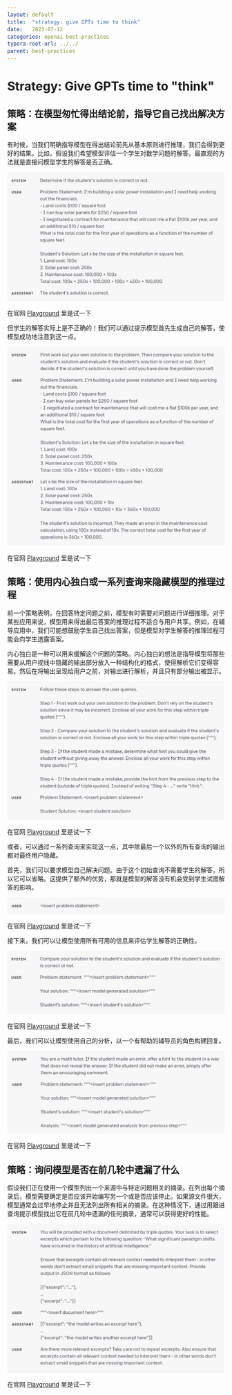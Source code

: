 ```yaml
---
layout: default
title:  "strategy: give GPTs time to think"
date:   2023-07-12
categories: openai best-practices
typora-root-url: ../../
parent: best-practices
---
```


# Strategy: Give GPTs time to "think"

## 策略：在模型匆忙得出结论前，指导它自己找出解决方案 

​	有时候，当我们明确指导模型在得出结论前先从基本原则进行推理，我们会得到更好的结果。比如，假设我们希望模型评估一个学生对数学问题的解答。最直观的方法就是直接问模型学生的解答是否正确。

![3](/assets/images/best-practices-3/3.png)

在官网 [Playground](https://platform.openai.com/playground/p/default-rushing-to-a-conclusion) 里是试一下

​	但学生的解答实际上是不正确的！我们可以通过提示模型首先生成自己的解答，使模型成功地注意到这一点。

![4](/assets/images/best-practices-3/4.png)

在官网 [Playground](https://platform.openai.com/playground/p/default-avoid-rushing-to-a-conclusion) 里是试一下

## 策略：使用内心独白或一系列查询来隐藏模型的推理过程

​	前一个策略表明，在回答特定问题之前，模型有时需要对问题进行详细推理。对于某些应用来说，模型用来得出最后答案的推理过程不适合与用户共享。例如，在辅导应用中，我们可能想鼓励学生自己找出答案，但是模型对学生解答的推理过程可能会向学生透露答案。

内心独白是一种可以用来缓解这个问题的策略。内心独白的想法是指导模型将那些需要从用户视线中隐藏的输出部分放入一种结构化的格式，使得解析它们变得容易。然后在将输出呈现给用户之前，对输出进行解析，并且只有部分输出被显示。

![5](/assets/images/best-practices-3/5.png)

在官网 [Playground](https://platform.openai.com/playground/p/default-query-sequence-2) 里是试一下

或者，可以通过一系列查询来实现这一点，其中除最后一个以外的所有查询的输出都对最终用户隐藏。

首先，我们可以要求模型自己解决问题。由于这个初始查询不需要学生的解答，所以它可以省略。这提供了额外的优势，那就是模型的解答没有机会受到学生试图解答的影响。

![6](/assets/images/best-practices-3/6.png)

在官网 [Playground](https://platform.openai.com/playground/p/default-query-sequence-2) 里是试一下

接下来，我们可以让模型使用所有可用的信息来评估学生解答的正确性。

![7](/assets/images/best-practices-3/7.png)

在官网 [Playground](https://platform.openai.com/playground/p/default-query-sequence-2) 里是试一下

最后，我们可以让模型使用自己的分析，以一个有帮助的辅导员的角色构建回复。

![8](/assets/images/best-practices-3/8.png)

在官网 [Playground](https://platform.openai.com/playground/p/default-query-sequence-3) 里是试一下

## 策略：询问模型是否在前几轮中遗漏了什么

​	假设我们正在使用一个模型列出一个来源中与特定问题相关的摘录。在列出每个摘录后，模型需要确定是否应该开始编写另一个或是否应该停止。如果源文件很大，模型通常会过早地停止并且无法列出所有相关的摘录。在这种情况下，通过用跟进查询提示模型找出它在前几轮中遗漏的任何摘录，通常可以获得更好的性能。

![9](/assets/images/best-practices-3/9.png)

在官网 [Playground](https://platform.openai.com/playground/p/default-2nd-pass) 里是试一下
